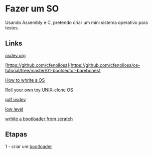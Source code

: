 # Fazer um SO
Usando Assembly e C, pretendo criar um mini sistema operativo para testes.

## Links

[osdev.org](https://wiki.osdev.org/Main_Page)

[https://github.com/cfenollosa](https://github.com/cfenollosa/os-tutorial/tree/master/01-bootsector-barebones)

[How to whrite a OS](https://www.youtube.com/watch?v=Lke3QOytgcQ&list=PLmlvkUN3-1MNKwINqdCDtTdNDjfBmWcZA)

[Roll your own toy UNIX-clone OS](https://web.archive.org/web/20160412174753/http://www.jamesmolloy.co.uk/tutorial_html/index.html)

[pdf osdev](https://www.cs.bham.ac.uk/~exr/lectures/opsys/10_11/lectures/os-dev.pdf)

[low level](http://www.lowlevel.eu/wiki/Hauptseite)

[wrhite a bootloader from scratch](http://www.cs.cmu.edu/~410-s07/p4/p4-boot.pdf)

## Etapas

1 - criar um [bootloader](https://wiki.osdev.org/Bootloader)
